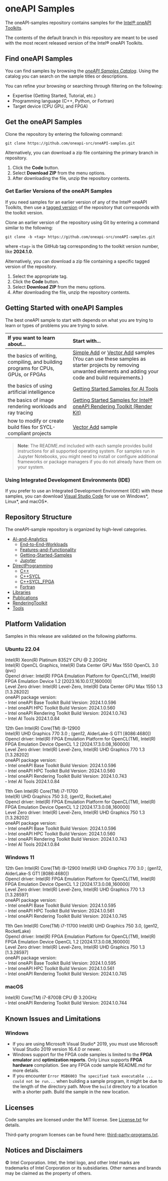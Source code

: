 # oneAPI Samples

The oneAPI-samples repository contains samples for the [Intel® oneAPI Toolkits](https://www.intel.com/content/www/us/en/developer/tools/oneapi/toolkits.html).

The contents of the default branch in this repository are meant to be used with the most recent released version of the Intel® oneAPI Toolkits.

## Find oneAPI Samples

You can find samples by browsing the *[oneAPI Samples Catalog](https://oneapi-src.github.io/oneAPI-samples/)*. Using the catalog you can search on the sample titles or descriptions.

You can refine your browsing or searching through filtering on the following:

- Expertise (Getting Started, Tutorial, etc.)
- Programming language (C++, Python, or Fortran)
- Target device (CPU GPU, and FPGA)

## Get the oneAPI Samples

Clone the repository by entering the following command:

`git clone https://github.com/oneapi-src/oneAPI-samples.git`

Alternatively, you can download a zip file containing the primary branch in repository.

1. Click the **Code** button.
2. Select **Download ZIP** from the menu options.
3. After downloading the file, unzip the repository contents.

### Get Earlier Versions of the oneAPI Samples

If you need samples for an earlier version of any of the Intel® oneAPI Toolkits, then use a [tagged version](https://github.com/oneapi-src/oneAPI-samples/tags) of the repository that corresponds with the toolkit version.

Clone an earlier version of the repository using Git by entering a command similar to the following:

`git clone -b <tag> https://github.com/oneapi-src/oneAPI-samples.git`

where `<tag>` is the GitHub tag corresponding to the toolkit version number, like **2024.1.0**.

Alternatively, you can download a zip file containing a specific tagged version of the repository.

1. Select the appropriate tag.
2. Click the **Code** button.
3. Select **Download ZIP** from the menu options.
4. After downloading the file, unzip the repository contents.

## Getting Started with oneAPI Samples

The best oneAPI sample to start with depends on what you are trying to learn or types of problems you are trying to solve.

| If you want to learn about...                                                        | Start with...
|:---                                                                                  |:---
| the basics of writing, compiling, and building programs for CPUs, GPUs, or FPGAs     |[Simple Add](https://github.com/oneapi-src/oneAPI-samples/tree/master/DirectProgramming/C++SYCL/DenseLinearAlgebra/simple-add) or [Vector Add](https://github.com/oneapi-src/oneAPI-samples/tree/master/DirectProgramming/C++SYCL/DenseLinearAlgebra/vector-add) samples <br> (You can use these samples as starter projects by removing unwanted elements and adding your code and build requirements.)
| the basics of using artificial intelligence                                          | [Getting Started Samples for AI Tools](https://github.com/oneapi-src/oneAPI-samples/tree/master/AI-and-Analytics/Getting-Started-Samples)
| the basics of image rendering workloads and ray tracing                              | [Getting Started Samples for Intel® oneAPI Rendering Toolkit (Render Kit)](https://github.com/oneapi-src/oneAPI-samples/tree/master/RenderingToolkit/GettingStarted)
| how to modify or create build files for SYCL-compliant projects                      | [Vector Add](https://github.com/oneapi-src/oneAPI-samples/tree/master/DirectProgramming/C++SYCL/DenseLinearAlgebra/vector-add) sample

>**Note**: The README.md included with each sample provides build instructions for all supported operating system. For samples run in Jupyter Notebooks, you might need to install or configure additional frameworks or package managers if you do not already have them on your system.

### Using Integrated Development Environments (IDE)

If you prefer to use an Integrated Development Environment (IDE) with these samples, you can download [Visual Studio Code](https://code.visualstudio.com/download) for use on Windows*, Linux*, and macOS*.

## Repository Structure

The oneAPI-sample repository is organized by high-level categories.

- [AI-and-Analytics](https://github.com/oneapi-src/oneAPI-samples/tree/master/AI-and-Analytics)
  - [End-to-End-Workloads](https://github.com/oneapi-src/oneAPI-samples/tree/master/AI-and-Analytics/End-to-end-Workloads)
  - [Features-and-Functionality](https://github.com/oneapi-src/oneAPI-samples/tree/master/AI-and-Analytics/Features-and-Functionality)
  - [Getting-Started-Samples](https://github.com/oneapi-src/oneAPI-samples/tree/master/AI-and-Analytics/Getting-Started-Samples)
  - [Jupyter](https://github.com/oneapi-src/oneAPI-samples/tree/master/AI-and-Analytics/Jupyter)
- [DirectProgramming](https://github.com/oneapi-src/oneAPI-samples/tree/master/DirectProgramming)
  - [C++](https://github.com/oneapi-src/oneAPI-samples/tree/master/DirectProgramming/C++)
  - [C++SYCL](https://github.com/oneapi-src/oneAPI-samples/tree/master/DirectProgramming/C++SYCL)
  - [C++SYCL_FPGA](https://github.com/oneapi-src/oneAPI-samples/tree/master/DirectProgramming/C++SYCL_FPGA)
  - [Fortran](https://github.com/oneapi-src/oneAPI-samples/tree/master/DirectProgramming/Fortran)
- [Libraries](https://github.com/oneapi-src/oneAPI-samples/tree/master/Libraries)
- [Publications](https://github.com/oneapi-src/oneAPI-samples/tree/master/Publications)
- [RenderingToolkit](https://github.com/oneapi-src/oneAPI-samples/tree/master/RenderingToolkit)
- [Tools](https://github.com/oneapi-src/oneAPI-samples/tree/master/Tools/)


## Platform Validation

Samples in this release are validated on the following platforms.

### Ubuntu 22.04
Intel(R) Xeon(R) Platinum 8352Y CPU @ 2.20GHz \
Intel(R) OpenCL Graphics, Intel(R) Data Center GPU Max 1550 OpenCL 3.0 (pvc) \
Opencl driver: Intel(R) FPGA Emulation Platform for OpenCL(TM), Intel(R) FPGA Emulation Device 1.2 [2023.16.10.0.17_160000] \
Level Zero driver: Intel(R) Level-Zero, Intel(R) Data Center GPU Max 1550 1.3 [1.3.28202] \
oneAPI package version: \
&dash; Intel oneAPI Base Toolkit Build Version: 2024.1.0.596 \
&dash; Intel oneAPI HPC Toolkit Build Version: 2024.1.0.560 \
&dash; Intel oneAPI Rendering Toolkit Build Version: 2024.1.0.743 \
&dash; Intel AI Tools 2024.1.0.84

12th Gen Intel(R) Core(TM) i9-12900 \
Intel(R) UHD Graphics 770 3.0 ; (gen12, AlderLake-S GT1 [8086:4680]) \
Opencl driver: Intel(R) FPGA Emulation Platform for OpenCL(TM), Intel(R) FPGA Emulation Device OpenCL 1.2 [2024.17.3.0.08_160000] \
Level Zero driver: Intel(R) Level-Zero, Intel(R) UHD Graphics 770 1.3 [1.3.28202] \
oneAPI package version: \
&dash; Intel oneAPI Base Toolkit Build Version: 2024.1.0.596 \
&dash; Intel oneAPI HPC Toolkit Build Version: 2024.1.0.560 \
&dash; Intel oneAPI Rendering Toolkit Build Version: 2024.1.0.743 \
&dash; Intel AI Tools 2024.1.0.84

11th Gen Intel(R) Core(TM) i7-11700 \
Intel(R) UHD Graphics 750 3.0, (gen12, RocketLake) \
Opencl driver: Intel(R) FPGA Emulation Platform for OpenCL(TM), Intel(R) FPGA Emulation Device OpenCL 1.2 [2024.17.3.0.08_160000] \
Level Zero driver: Intel(R) Level-Zero, Intel(R) UHD Graphics 750 1.3 [1.3.28202] \
oneAPI package version: \
&dash; Intel oneAPI Base Toolkit Build Version: 2024.1.0.596 \
&dash; Intel oneAPI HPC Toolkit Build Version: 2024.1.0.560 \
&dash; Intel oneAPI Rendering Toolkit Build Version: 2024.1.0.743 \
&dash; Intel AI Tools 2024.1.0.84

### Windows 11
12th Gen Intel(R) Core(TM) i9-12900 Intel(R) UHD Graphics 770 3.0 ; (gen12, AlderLake-S GT1 [8086:4680]) \
Opencl driver: Intel(R) FPGA Emulation Platform for OpenCL(TM), Intel(R) FPGA Emulation Device OpenCL 1.2 [2024.17.3.0.08_160000] \
Level Zero driver: Intel(R) Level-Zero, Intel(R) UHD Graphics 770 1.3 [1.3.28597] \
oneAPI package version: \
&dash; Intel oneAPI Base Toolkit Build Version: 2024.1.0.595 \
&dash; Intel oneAPI HPC Toolkit Build Version: 2024.1.0.561 \
&dash; Intel oneAPI Rendering Toolkit Build Version: 2024.1.0.745

11th Gen Intel(R) Core(TM) i7-11700
Intel(R) UHD Graphics 750 3.0, (gen12, RocketLake) \
Opencl driver: Intel(R) FPGA Emulation Platform for OpenCL(TM), Intel(R) FPGA Emulation Device OpenCL 1.2 [2024.17.3.0.08_160000] \
Level Zero driver: Intel(R) Level-Zero, Intel(R) UHD Graphics 750 1.3 [1.3.28597] \
oneAPI package version: \
&dash; Intel oneAPI Base Toolkit Build Version: 2024.1.0.595 \
&dash; Intel oneAPI HPC Toolkit Build Version: 2024.1.0.561 \
&dash; Intel oneAPI Rendering Toolkit Build Version: 2024.1.0.745

### macOS
Intel(R) Core(TM) i7-8700B CPU @ 3.20GHz \
&dash; Intel oneAPI Rendering Toolkit Build Version: 2024.1.0.744

## Known Issues and Limitations

### Windows

- If you are using Microsoft Visual Studio* 2019, you must use Microsoft Visual Studio 2019 version 16.4.0 or newer.
- Windows support for the FPGA code samples is limited to the **FPGA emulator** and **optimization reports**. Only Linux supports **FPGA hardware** compilation. See any FPGA code sample README.md for more details.
- If you encounter `Error MSB6003 The specified task executable ... could not be run...` when building a sample program, it might be due to the length of the directory path. Move the `build` directory to a location with a shorter path. Build the sample in the new location.

## Licenses

Code samples are licensed under the MIT license. See [License.txt](https://github.com/oneapi-src/oneAPI-samples/blob/master/License.txt) for details.

Third-party program licenses can be found here: [third-party-programs.txt](https://github.com/oneapi-src/oneAPI-samples/blob/master/third-party-programs.txt).

## Notices and Disclaimers

© Intel Corporation. Intel, the Intel logo, and other Intel marks are trademarks of Intel Corporation or its subsidiaries. Other names and brands may be claimed as the property of others.
